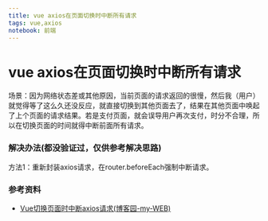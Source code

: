 ```yaml
---
title: vue axios在页面切换时中断所有请求
tags: vue,axios
notebook: 前端
---
```

# vue axios在页面切换时中断所有请求
场景：因为网络状态差或其他原因，当前页面的请求返回的很慢，然后我（用户）就觉得等了这么久还没反应，就直接切换到其他页面去了，结果在其他页面中唤起了上个页面的请求结果。若是支付页面，就会误导用户再次支付，时分不合理，所以在切换页面的时间就得中断前面所有请求。

### 解决办法(都没验证过，仅供参考解决思路)
方法1：重新封装axios请求，在router.beforeEach强制中断请求。

### 参考资料
- [Vue切换页面时中断axios请求(博客园-my-WEB)](https://www.cnblogs.com/web520/p/10717631.html)

